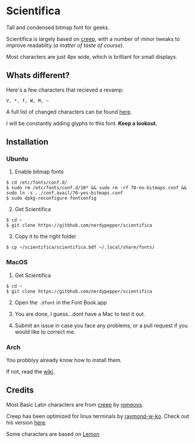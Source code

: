 # Scientifica


Tall and condensed bitmap font for geeks.


Scientifica is largely based on [creep](https://github.com/romeovs/creep), with a number
of minor tweaks to improve readablity (*a matter of taste of course*).

Most characters are just 4px wide, which is brilliant for small displays.


## Whats different?


Here's a few characters that recieved a revamp:

`V, *, f, W, M, ~ `


A full list of changed characters can be found [here](~/images/changes.png).


I will be constantly adding glyphs to this font. **Keep a lookout.**



## Installation


### Ubuntu


 1. Enable bitmap fonts
 ```shell
 $ cd /etc/fonts/conf.d/ 
 $ sudo rm /etc/fonts/conf.d/10* && sudo rm -rf 70-no-bitmaps.conf && sudo ln -s ../conf.avail/70-yes-bitmaps.conf
 $ sudo dpkg-reconfigure fontconfig
  ```
  
 2. Get Scientifica
 ```shell
 $ cd ~ 
 $ git clone https://gitbhub.com/nerdypepper/scientifica
 ```

 3. Copy it to the right folder
 ```shell 
 $ cp ~/scientifica/scientifica.bdf ~/.local/share/fonts/
 ```


### MacOS


 1. Get Scientifica
 ```shell
 $ cd ~ 
 $ git clone https://gitbhub.com/nerdypepper/scientifica 
 ```

 2. Open the `.dfont` in the Font Book.app

 3. You are done, I guess...dont have a Mac to test it out.

 4. Submit an issue in case you face any problems, or a pull request if you would like to correct me.


### Arch

You probblyy already know how to install them.

If not, read the [wiki](https://wiki.archlinux.org/index.php/fonts).



## Credits

Most Basic Latin characters are from [creep](https://github.com/romeovs/creep) by [romeovs](https://github.com/romeovs). 

Creep has been optimized for linux terminals by [raymond-w-ko](https://github.com/raymond-w-ko). Check out his version [here](https://github.com/raymond-w-ko/creep2).

Some characters are based on [Lemon](http://artwizaleczapka.sourceforge.net/)
